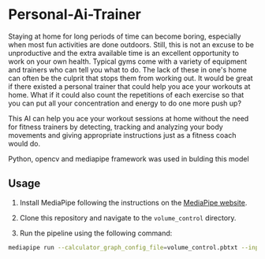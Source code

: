 # Personal-Ai-Trainer

Staying at home for long periods of time can become boring, especially when most fun activities are done outdoors. Still, this is not an excuse to be unproductive and the extra available time is an excellent opportunity to work on your own health. Typical gyms come with a variety of equipment and trainers who can tell you what to do. The lack of these in one's home can often be the culprit that stops them from working out. It would be great if there existed a personal trainer that could help you ace your workouts at home. What if it could also count the repetitions of each exercise so that you can put all your concentration and energy to do one more push up?

This AI can help you ace your workout sessions at home without the need for fitness trainers by detecting, tracking and analyzing your body movements and giving appropriate instructions just as a fitness coach would do.

Python, opencv and mediapipe framework was used in bulding this model

## Usage

1. Install MediaPipe following the instructions on the [MediaPipe website](https://mediapipe.readthedocs.io/en/latest/install.html).

2. Clone this repository and navigate to the `volume_control` directory.

3. Run the pipeline using the following command:
```bash
mediapipe run --calculator_graph_config_file=volume_control.pbtxt --input_stream=input_video:<path_to_input_video> --output_stream=output_video:<path_to_output_video>

